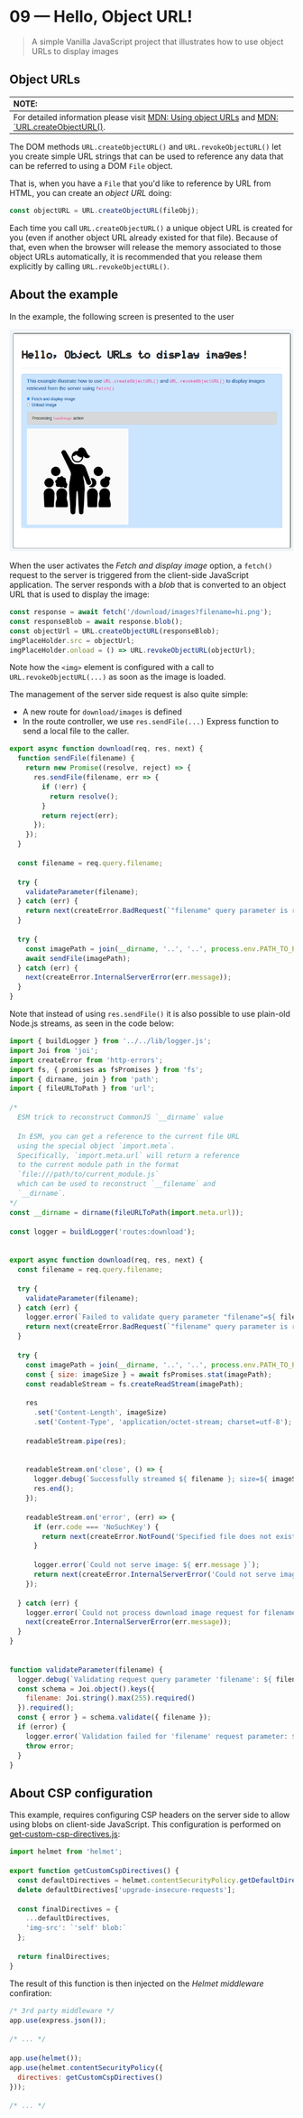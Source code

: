 # 09 &mdash; Hello, Object URL!
> A simple Vanilla JavaScript project that illustrates how to use object URLs to display images


## Object URLs

| NOTE: |
| :---- |
| For detailed information please visit [MDN: Using object URLs](https://developer.mozilla.org/en-US/docs/Web/API/File/Using_files_from_web_applications#using_object_urls) and [MDN: `URL.createObjectURL()](https://developer.mozilla.org/en-US/docs/Web/API/URL/createObjectURL). |

The DOM methods `URL.createObjectURL()` and `URL.revokeObjectURL()` let you create simple URL strings that can be used to reference any data that can be referred to using a DOM `File` object.

That is, when you have a `File` that you'd like to reference by URL from HTML, you can create an *object URL* doing:

```javascript
const objectURL = URL.createObjectURL(fileObj);
```

Each time you call `URL.createObjectURL()` a unique object URL is created for you (even if another object URL already existed for that file). Because of that, even when the browser will release the memory associated to those object URLs automatically, it is recommended that you release them explicitly by calling `URL.revokeObjectURL()`.


## About the example

In the example, the following screen is presented to the user

![home screen](docs/images/hello_object_urls.png)

When the user activates the *Fetch and display image* option, a `fetch()` request to the server is triggered from the client-side JavaScript application. The server responds with a *blob* that is converted to an object URL that is used to display the image:

```javascript
const response = await fetch('/download/images?filename=hi.png');
const responseBlob = await response.blob();
const objectUrl = URL.createObjectURL(responseBlob);
imgPlaceHolder.src = objectUrl;
imgPlaceHolder.onload = () => URL.revokeObjectURL(objectUrl);
```

Note how the `<img>` element is configured with a call to `URL.revokeObjectURL(...)` as soon as the image is loaded.

The management of the server side request is also quite simple:
+ A new route for `download/images` is defined
+ In the route controller, we use `res.sendFile(...)` Express function to send a local file to the caller.

```javascript
export async function download(req, res, next) {
  function sendFile(filename) {
    return new Promise((resolve, reject) => {
      res.sendFile(filename, err => {
        if (!err) {
          return resolve();
        }
        return reject(err);
      });
    });
  }

  const filename = req.query.filename;

  try {
    validateParameter(filename);
  } catch (err) {
    return next(createError.BadRequest(`"filename" query parameter is required`));
  }

  try {
    const imagePath = join(__dirname, '..', '..', process.env.PATH_TO_PUBLIC_STATIC_RESOURCES, 'images', filename);
    await sendFile(imagePath);
  } catch (err) {
    next(createError.InternalServerError(err.message));
  }
}
```

Note that instead of using `res.sendFile()` it is also possible to use plain-old Node.js streams, as seen in the code below:

```javascript
import { buildLogger } from '../../lib/logger.js';
import Joi from 'joi';
import createError from 'http-errors';
import fs, { promises as fsPromises } from 'fs';
import { dirname, join } from 'path';
import { fileURLToPath } from 'url';

/*
  ESM trick to reconstruct CommonJS `__dirname` value

  In ESM, you can get a reference to the current file URL
  using the special object `import.meta`.
  Specifically, `import.meta.url` will return a reference
  to the current module path in the format
  `file:///path/to/current_module.js`
  which can be used to reconstruct `__filename` and
  `__dirname`.
*/
const __dirname = dirname(fileURLToPath(import.meta.url));

const logger = buildLogger('routes:download');


export async function download(req, res, next) {
  const filename = req.query.filename;

  try {
    validateParameter(filename);
  } catch (err) {
    logger.error(`Failed to validate query parameter "filename"=${ filename }: ${ err.message }`);
    return next(createError.BadRequest(`"filename" query parameter is required`));
  }

  try {
    const imagePath = join(__dirname, '..', '..', process.env.PATH_TO_PUBLIC_STATIC_RESOURCES, 'images', filename);
    const { size: imageSize } = await fsPromises.stat(imagePath);
    const readableStream = fs.createReadStream(imagePath);

    res
      .set('Content-Length', imageSize)
      .set('Content-Type', 'application/octet-stream; charset=utf-8');

    readableStream.pipe(res);


    readableStream.on('close', () => {
      logger.debug(`Successfully streamed ${ filename }; size=${ imageSize } bytes`);
      res.end();
    });

    readableStream.on('error', (err) => {
      if (err.code === 'NoSuchKey') {
        return next(createError.NotFound('Specified file does not exist'));
      }

      logger.error(`Could not serve image: ${ err.message }`);
      return next(createError.InternalServerError('Could not serve image'));
    });

  } catch (err) {
    logger.error(`Could not process download image request for filename=${ filename } query parameter: ${ err.message }`);
    next(createError.InternalServerError(err.message));
  }
}


function validateParameter(filename) {
  logger.debug(`Validating request query parameter 'filename': ${ filename }`);
  const schema = Joi.object().keys({
    filename: Joi.string().max(255).required()
  }).required();
  const { error } = schema.validate({ filename });
  if (error) {
    logger.error(`Validation failed for 'filename' request parameter: ${ error }`);
    throw error;
  }
}
```

## About CSP configuration

This example, requires configuring CSP headers on the server side to allow using blobs on client-side JavaScript. This configuration is performed on [get-custom-csp-directives.js](app/src/lib/get-custom-csp-directives.js):

```javascript
import helmet from 'helmet';

export function getCustomCspDirectives() {
  const defaultDirectives = helmet.contentSecurityPolicy.getDefaultDirectives();
  delete defaultDirectives['upgrade-insecure-requests'];

  const finalDirectives = {
    ...defaultDirectives,
    'img-src': `'self' blob:`
  };

  return finalDirectives;
}
```

The result of this function is then injected on the *Helmet middleware* confiration:

```javascript
/* 3rd party middleware */
app.use(express.json());

/* ... */

app.use(helmet());
app.use(helmet.contentSecurityPolicy({
  directives: getCustomCspDirectives()
}));

/* ... */
```
